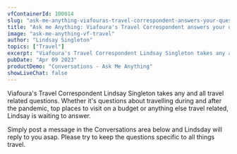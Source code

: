 ```yaml
---
vfContainerId: 100014
slug: "ask-me-anything-viafouras-travel-correspondent-answers-your-questions-live"
title: "Ask me Anything: Viafoura's Travel Correspondent answers your questions live"
image: "ask-me-anything-vf-travel"
author: "Lindsay Singleton"
topics: ["Travel"]
excerpt: "Viafoura's Travel Correspondent Lindsay Singleton takes any and all travel related questions. Join the conversation now!"
pubDate: "Apr 09 2023"
productDemo: "Conversations - Ask Me Anything"
showLiveChat: false
---
```


Viafoura's Travel Correspondent Lindsay Singleton takes any and all travel related questions. Whether it's questions about travelling during and after the pandemic, top places to visit on a budget or anything else travel related, Lindsay is waiting to answer.

Simply post a message in the Conversations area below and Lindsday will reply to you asap. Please try to keep the questions specific to all things travel.

<div class="viafoura">
  <vf-conversations></vf-conversations>
</div>
